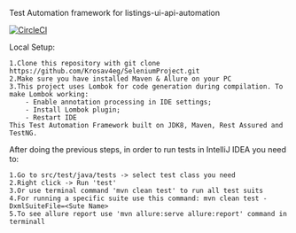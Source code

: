 Test Automation framework for listings-ui-api-automation

[![CircleCI](https://dl.circleci.com/status-badge/img/gh/Krosav4eg/SeleniumProject/tree/master.svg?style=shield)](https://dl.circleci.com/status-badge/redirect/gh/Krosav4eg/SeleniumProject/tree/master)

Local Setup:

    1.Clone this repository with git clone https://github.com/Krosav4eg/SeleniumProject.git
    2.Make sure you have installed Maven & Allure on your PC
    3.This project uses Lombok for code generation during compilation. To make Lombok working:
        - Enable annotation processing in IDE settings;
        - Install Lombok plugin;
        - Restart IDE
    This Test Automation Framework built on JDK8, Maven, Rest Assured and TestNG.

After doing the previous steps, in order to run tests in IntelliJ IDEA you need to:

    1.Go to src/test/java/tests -> select test class you need
    2.Right click -> Run 'test'
    3.Or use terminal command 'mvn clean test' to run all test suits
    4.For running a specific suite use this command: mvn clean test -DxmlSuiteFile=<Sute Name>
    5.To see allure report use 'mvn allure:serve allure:report' command in terminall